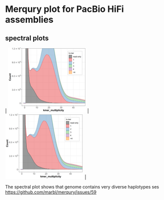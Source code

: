 # Merqury plot for PacBio HiFi assemblies 

## spectral plots

<!-- | col 1      | col 2      |
|------------|-------------| -->
|  <img src="../docs/../assembly_and_qc/merqury.mazia_hifi.out.mazia_s33_adapt_discarded.spectra-cn.st.png" width="50%"> |  <img src="../docs/../assembly_and_qc/merqury.mazia_hifi.out.mazia_s33_adapt_discarded.spectra-cn.st.png" width="50%"> |


The spectral plot shows that genome contains very diverse haplotypes ses <https://github.com/marbl/merqury/issues/59>
